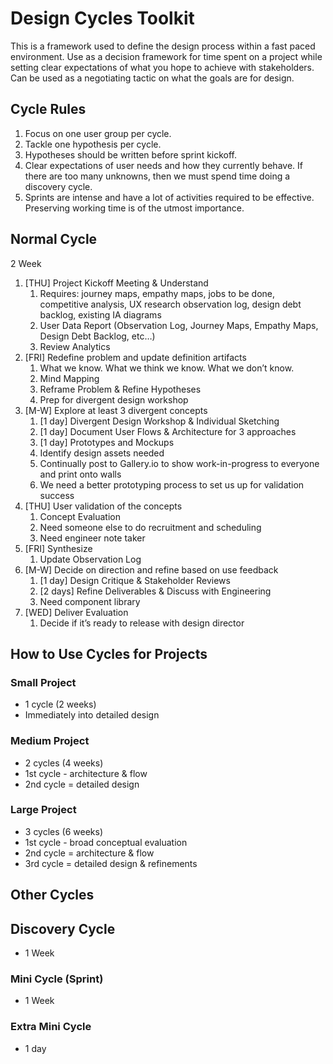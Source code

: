 # Design Cycles Toolkit

This is a framework used to define the design process within a fast paced environment. Use as a decision framework for time spent on a project while setting clear expectations of what you hope to achieve with stakeholders. Can be used as a negotiating tactic on what the goals are for design.

## Cycle Rules
1. Focus on one user group per cycle.
2. Tackle one hypothesis per cycle.
3. Hypotheses should be written before sprint kickoff.
4. Clear expectations of user needs and how they currently behave. If there are too many unknowns, then we must spend time doing a discovery cycle.
5. Sprints are intense and have a lot of activities required to be effective. Preserving working time is of the utmost importance.


## Normal Cycle
2 Week 
1.	[THU] Project Kickoff Meeting & Understand 
    1.	Requires: journey maps, empathy maps, jobs to be done, competitive analysis, UX research observation log, design debt backlog, existing IA diagrams
    2.	User Data Report (Observation Log, Journey Maps, Empathy Maps, Design Debt Backlog, etc…)
    3.	Review Analytics
2.	[FRI] Redefine problem and update definition artifacts
    1.	What we know. What we think we know. What we don’t know. 
    2.	Mind Mapping
    3.	Reframe Problem & Refine Hypotheses
    4.	Prep for divergent design workshop
3.	[M-W] Explore at least 3 divergent concepts
    1.	[1 day] Divergent Design Workshop & Individual Sketching
    2.	[1 day] Document User Flows & Architecture for 3 approaches
    3.	[1 day] Prototypes and Mockups
    4.	Identify design assets needed
    5.	Continually post to Gallery.io to show work-in-progress to everyone and print onto walls
    6.	We need a better prototyping process to set us up for validation success
4.	[THU] User validation of the concepts
    1.	Concept Evaluation
    2.	Need someone else to do recruitment and scheduling
    3.	Need engineer note taker
5.	[FRI] Synthesize
    1.	Update Observation Log
6.	[M-W] Decide on direction and refine based on use feedback
    1.	[1 day] Design Critique & Stakeholder Reviews
    2.	[2 days] Refine Deliverables & Discuss with Engineering
    3.	Need component library
7.	[WED] Deliver Evaluation
    1.	Decide if it’s ready to release with design director


## How to Use Cycles for Projects

### Small Project
- 1 cycle (2 weeks)
- Immediately into detailed design

### Medium Project
- 2 cycles (4 weeks)
- 1st cycle - architecture & flow
- 2nd cycle = detailed design

### Large Project 
- 3 cycles (6 weeks)
- 1st cycle - broad conceptual evaluation
- 2nd cycle = architecture & flow
- 3rd cycle = detailed design & refinements 



## Other Cycles

## Discovery Cycle
- 1 Week

### Mini Cycle (Sprint)
- 1 Week

### Extra Mini Cycle
- 1 day
